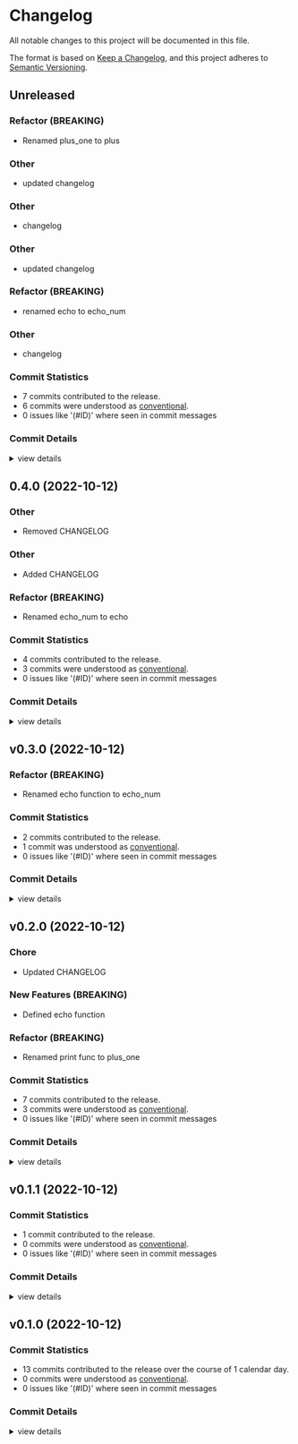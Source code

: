 # Changelog

All notable changes to this project will be documented in this file.

The format is based on [Keep a Changelog](https://keepachangelog.com/en/1.0.0/),
and this project adheres to [Semantic Versioning](https://semver.org/spec/v2.0.0.html).

## Unreleased

<csr-id-b2c82e39f5d3d166318d96facc0f18926a17195e/>
<csr-id-81e59ca5f49b6858761acf452386c52c094848ce/>
<csr-id-e8c46eb75d2a69c6fdf01612f1076be7f7b97557/>
<csr-id-f0b5ed625ce0e2989471bef4457991bc34643d4c/>
<csr-id-b6734c3cb6e88fcb7508e99bb9d3856050b48bdd/>

### Refactor (BREAKING)

 - <csr-id-b2c82e39f5d3d166318d96facc0f18926a17195e/> Renamed plus_one to plus


### Other

 - <csr-id-b19f24c6776be2db50577231480d92c811e683c3/> updated changelog


### Other

 - <csr-id-b6734c3cb6e88fcb7508e99bb9d3856050b48bdd/> changelog


### Other

 - <csr-id-f0b5ed625ce0e2989471bef4457991bc34643d4c/> updated changelog


### Refactor (BREAKING)

 - <csr-id-81e59ca5f49b6858761acf452386c52c094848ce/> renamed echo to echo_num


### Other

 - <csr-id-e8c46eb75d2a69c6fdf01612f1076be7f7b97557/> changelog


### Commit Statistics

<csr-read-only-do-not-edit/>

 - 7 commits contributed to the release.
 - 6 commits were understood as [conventional](https://www.conventionalcommits.org).
 - 0 issues like '(#ID)' where seen in commit messages

### Commit Details

<csr-read-only-do-not-edit/>

<details><summary>view details</summary>

 * **Uncategorized**
    - updated changelog ([`b19f24c`](https://github.com/apepkuss/smart-publish-test/commit/b19f24c6776be2db50577231480d92c811e683c3))
    - changelog ([`b6734c3`](https://github.com/apepkuss/smart-publish-test/commit/b6734c3cb6e88fcb7508e99bb9d3856050b48bdd))
    - Release smart-add-one-new v0.2.0, safety bump smart-adder v0.5.0 ([`464f525`](https://github.com/apepkuss/smart-publish-test/commit/464f525e880253163847a39774be289847a0cb17))
    - updated changelog ([`f0b5ed6`](https://github.com/apepkuss/smart-publish-test/commit/f0b5ed625ce0e2989471bef4457991bc34643d4c))
    - renamed echo to echo_num ([`81e59ca`](https://github.com/apepkuss/smart-publish-test/commit/81e59ca5f49b6858761acf452386c52c094848ce))
    - changelog ([`e8c46eb`](https://github.com/apepkuss/smart-publish-test/commit/e8c46eb75d2a69c6fdf01612f1076be7f7b97557))
    - Renamed plus_one to plus ([`b2c82e3`](https://github.com/apepkuss/smart-publish-test/commit/b2c82e39f5d3d166318d96facc0f18926a17195e))
</details>

## 0.4.0 (2022-10-12)

<csr-id-7b25e7f8e73356837a68020a9f3af52bca201b40/>
<csr-id-f86ce7a94c15915e7550e3e3bd58e1d175051de3/>
<csr-id-1a0592d237ce01f87c244ba8e7f031845d89ccf6/>

### Other

 - <csr-id-7b25e7f8e73356837a68020a9f3af52bca201b40/> Removed CHANGELOG


### Other

 - <csr-id-1a0592d237ce01f87c244ba8e7f031845d89ccf6/> Added CHANGELOG


### Refactor (BREAKING)

 - <csr-id-f86ce7a94c15915e7550e3e3bd58e1d175051de3/> Renamed echo_num to echo


### Commit Statistics

<csr-read-only-do-not-edit/>

 - 4 commits contributed to the release.
 - 3 commits were understood as [conventional](https://www.conventionalcommits.org).
 - 0 issues like '(#ID)' where seen in commit messages

### Commit Details

<csr-read-only-do-not-edit/>

<details><summary>view details</summary>

 * **Uncategorized**
    - Release smart-adder v0.4.0 ([`52b9039`](https://github.com/apepkuss/smart-publish-test/commit/52b9039a008e6d02cfc43f18e31aaafde4b69ffe))
    - Added CHANGELOG ([`1a0592d`](https://github.com/apepkuss/smart-publish-test/commit/1a0592d237ce01f87c244ba8e7f031845d89ccf6))
    - Renamed echo_num to echo ([`f86ce7a`](https://github.com/apepkuss/smart-publish-test/commit/f86ce7a94c15915e7550e3e3bd58e1d175051de3))
    - Removed CHANGELOG ([`7b25e7f`](https://github.com/apepkuss/smart-publish-test/commit/7b25e7f8e73356837a68020a9f3af52bca201b40))
</details>

## v0.3.0 (2022-10-12)

<csr-id-7e0fa930bebb955de51fbeda406597c5a681b0f4/>

### Refactor (BREAKING)

 - <csr-id-7e0fa930bebb955de51fbeda406597c5a681b0f4/> Renamed echo function to echo_num


### Commit Statistics

<csr-read-only-do-not-edit/>

 - 2 commits contributed to the release.
 - 1 commit was understood as [conventional](https://www.conventionalcommits.org).
 - 0 issues like '(#ID)' where seen in commit messages

### Commit Details

<csr-read-only-do-not-edit/>

<details><summary>view details</summary>

 * **Uncategorized**
    - Release smart-adder v0.3.0 ([`89c8326`](https://github.com/apepkuss/smart-publish-test/commit/89c8326498727107c8ed0d78f38e55915c470cba))
    - Renamed echo function to echo_num ([`7e0fa93`](https://github.com/apepkuss/smart-publish-test/commit/7e0fa930bebb955de51fbeda406597c5a681b0f4))
</details>

## v0.2.0 (2022-10-12)

<csr-id-04ca02437b0342a5353150166b0b288a7a2ba301/>
<csr-id-b2dce67a9a30660f76b9b96fda4069522fcaf7ba/>

### Chore

 - <csr-id-04ca02437b0342a5353150166b0b288a7a2ba301/> Updated CHANGELOG


### New Features (BREAKING)

 - <csr-id-459df2715e0f3477a23167946dfd6690efbeb8ab/> Defined echo function

### Refactor (BREAKING)

 - <csr-id-b2dce67a9a30660f76b9b96fda4069522fcaf7ba/> Renamed print func to plus_one


### Commit Statistics

<csr-read-only-do-not-edit/>

 - 7 commits contributed to the release.
 - 3 commits were understood as [conventional](https://www.conventionalcommits.org).
 - 0 issues like '(#ID)' where seen in commit messages

### Commit Details

<csr-read-only-do-not-edit/>

<details><summary>view details</summary>

 * **Uncategorized**
    - Release smart-adder v0.2.0 ([`5a795d3`](https://github.com/apepkuss/smart-publish-test/commit/5a795d38702afe748427349bf26544d5fafefcf7))
    - Renamed print func to plus_one ([`b2dce67`](https://github.com/apepkuss/smart-publish-test/commit/b2dce67a9a30660f76b9b96fda4069522fcaf7ba))
    - Updated CHANGELOG ([`04ca024`](https://github.com/apepkuss/smart-publish-test/commit/04ca02437b0342a5353150166b0b288a7a2ba301))
    - Defined echo function ([`459df27`](https://github.com/apepkuss/smart-publish-test/commit/459df2715e0f3477a23167946dfd6690efbeb8ab))
    - update changelog ([`b8e4f1d`](https://github.com/apepkuss/smart-publish-test/commit/b8e4f1d797277980ee1346048c7f4d453b0d009a))
    - [feat!] add print func ([`4f7ad8e`](https://github.com/apepkuss/smart-publish-test/commit/4f7ad8e6f55e48375df38e185a1c44bcd52cc054))
    - update adder ([`27f1a52`](https://github.com/apepkuss/smart-publish-test/commit/27f1a5248b7170dd18eccf5faf89d195ab65defd))
</details>

## v0.1.1 (2022-10-12)

### Commit Statistics

<csr-read-only-do-not-edit/>

 - 1 commit contributed to the release.
 - 0 commits were understood as [conventional](https://www.conventionalcommits.org).
 - 0 issues like '(#ID)' where seen in commit messages

### Commit Details

<csr-read-only-do-not-edit/>

<details><summary>view details</summary>

 * **Uncategorized**
    - update ([`292704a`](https://github.com/apepkuss/smart-publish-test/commit/292704a5d73699f4cb6a98377645d250a9654674))
</details>

## v0.1.0 (2022-10-12)

### Commit Statistics

<csr-read-only-do-not-edit/>

 - 13 commits contributed to the release over the course of 1 calendar day.
 - 0 commits were understood as [conventional](https://www.conventionalcommits.org).
 - 0 issues like '(#ID)' where seen in commit messages

### Commit Details

<csr-read-only-do-not-edit/>

<details><summary>view details</summary>

 * **Uncategorized**
    - Release smart-add-one-new v0.1.0 ([`3df15f8`](https://github.com/apepkuss/smart-publish-test/commit/3df15f8919e5d43259128e3768f014939c09381a))
    - update ([`4c430e8`](https://github.com/apepkuss/smart-publish-test/commit/4c430e8f2d4104a616e1759eb243f24de264f904))
    - Cargo ([`c3ff9c6`](https://github.com/apepkuss/smart-publish-test/commit/c3ff9c624a810e8c9abe52068bc8203a5f32de57))
    - update adder cargo ([`f7ed2b9`](https://github.com/apepkuss/smart-publish-test/commit/f7ed2b985fe7791bf5e890de1e31fbc50c117c2f))
    - Release smart-add-one v0.0.1 ([`6bace9c`](https://github.com/apepkuss/smart-publish-test/commit/6bace9c71a7e2c3ca99a243739fb48424cedc8dd))
    - update cargo ([`0e59307`](https://github.com/apepkuss/smart-publish-test/commit/0e5930737818c25bd325f271650b6f8c96633273))
    - Release smart-add-one v0.0.1, smart-adder v0.0.1 ([`b4a36de`](https://github.com/apepkuss/smart-publish-test/commit/b4a36de6d0566906c6a5af91f89fc8bad5ae94f5))
    - changelog ([`0e77aeb`](https://github.com/apepkuss/smart-publish-test/commit/0e77aebe7a68226733cddf34236d9ca6185e3959))
    - versioning ([`a1e4db3`](https://github.com/apepkuss/smart-publish-test/commit/a1e4db3baf0fdec4ace54f91897f37b243629abc))
    - update adder ([`c7c8f07`](https://github.com/apepkuss/smart-publish-test/commit/c7c8f07b19833d763660bd29283a11b03e990d3d))
    - rename ([`9510f38`](https://github.com/apepkuss/smart-publish-test/commit/9510f3819fa65afa0ae08da64b66e4f8fed1fa3d))
    - add_one ([`6facc69`](https://github.com/apepkuss/smart-publish-test/commit/6facc69f85f357435aaaa71eca9f50f70891bba6))
    - adder ([`db681b0`](https://github.com/apepkuss/smart-publish-test/commit/db681b0446d36c6d152c757cc4ba155e0c53e892))
</details>


